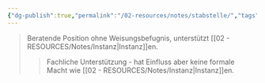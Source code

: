 ```yaml
---
{"dg-publish":true,"permalink":"/02-resources/notes/stabstelle/","tags":["organisation/beratung","wirtschaft/bwl"],"noteIcon":"","updated":"2025-09-27T01:32:43.000+02:00"}
---
```


>Beratende Position ohne Weisungsbefugnis, unterstützt [[02 - RESOURCES/Notes/Instanz\|Instanz]]en.
>>Fachliche Unterstützung - hat Einfluss aber keine formale Macht wie [[02 - RESOURCES/Notes/Instanz\|Instanz]]en.
